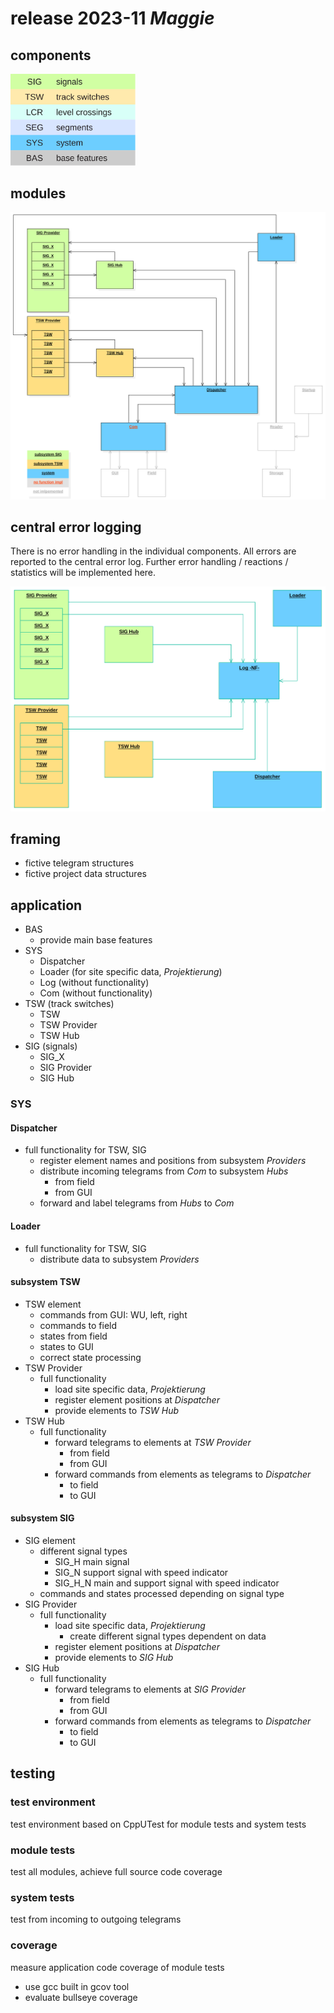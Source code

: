 # release 2023-11 _Maggie_

## components
<img src="../specification/doc/components.svg" alt="modules" style="width:200px;"> 

## modules
![component overview](../specification/doc/rel-2023-11_overview.svg)

## central error logging
There is no error handling in the individual components.
All errors are reported to the central error log.
Further error handling / reactions / statistics will be implemented here.

![central logging](../specification/doc/rel-2023-11_log.svg)

## framing
-   fictive telegram structures
-   fictive project data structures

## application
-   BAS
    -   provide main base features
-   SYS
    -   Dispatcher
    -   Loader (for site specific data, _Projektierung_)
    -   Log (without functionality)
    -   Com (without functionality)
-   TSW (track switches)
    -   TSW
    -   TSW Provider
    -   TSW Hub
-   SIG (signals)
    -   SIG_X
    -   SIG Provider
    -   SIG Hub

### SYS
#### Dispatcher
-   full functionality for TSW, SIG
    -   register element names and positions from subsystem _Providers_
    -   distribute incoming telegrams from _Com_ to subsystem _Hubs_
        -   from field
        -   from GUI
    -   forward and label telegrams from _Hubs_ to _Com_
#### Loader
-   full functionality for TSW, SIG
    -   distribute data to subsystem _Providers_
#### subsystem TSW
-   TSW element
    -   commands from GUI: WU, left, right
    -   commands to field
    -   states from field
    -   states to GUI 
    -   correct state processing
-   TSW Provider
    -   full functionality
        -   load site specific data, _Projektierung_
        -   register element positions at _Dispatcher_
        -   provide elements to _TSW Hub_
-   TSW Hub
    -   full functionality
        -   forward telegrams to elements at _TSW Provider_
            -   from field
            -   from GUI
        -   forward commands from elements as telegrams to _Dispatcher_
            -   to field
            -   to GUI
#### subsystem SIG
-   SIG element
    -   different signal types
        -   SIG_H main signal
        -   SIG_N support signal with speed indicator
        -   SIG_H_N main and support signal with speed indicator
    -   commands and states processed depending on signal type
-   SIG Provider
    -   full functionality
        -   load site specific data, _Projektierung_
            -   create different signal types dependent on data
        -   register element positions at _Dispatcher_
        -   provide elements to _SIG Hub_
-   SIG Hub
    -   full functionality
        -   forward telegrams to elements at _SIG Provider_
            -   from field
            -   from GUI
        -   forward commands from elements as telegrams to _Dispatcher_
            -   to field
            -   to GUI
## testing
### test environment
test environment based on CppUTest for module tests and system tests
### module tests
test all modules, achieve full source code coverage
### system tests
test from incoming to outgoing telegrams
### coverage
measure application code coverage of module tests
-   use gcc built in gcov tool
-   evaluate bullseye coverage